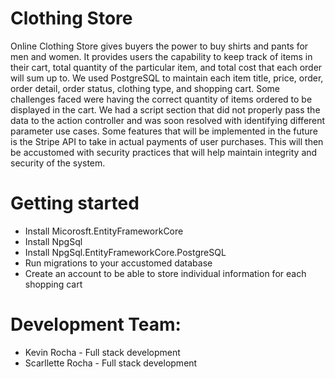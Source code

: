 # Clothing Store

Online Clothing Store gives buyers the power to buy shirts and pants for men and women. It provides users the capability to keep track of items in their cart, total quantity of the particular item, and total cost that each order will sum up to. We used PostgreSQL to maintain each item title, price, order, order detail, order status, clothing type, and shopping cart. Some challenges faced were having the correct quantity of items ordered to be displayed in the cart. We had a script section that did not properly pass the data to the action controller and was soon resolved with identifying different parameter use cases. Some features that will be implemented in the future is the Stripe API to take in actual payments of user purchases. This will then be accustomed with security practices that will help maintain integrity and security of the system. 

# Getting started
* Install Micorosft.EntityFrameworkCore
* Install NpgSql
* Install NpgSql.EntityFrameworkCore.PostgreSQL
* Run migrations to your accustomed database
* Create an account to be able to store individual information for each shopping cart



# Development Team:
* Kevin Rocha - Full stack development
* Scarllette Rocha - Full stack development
